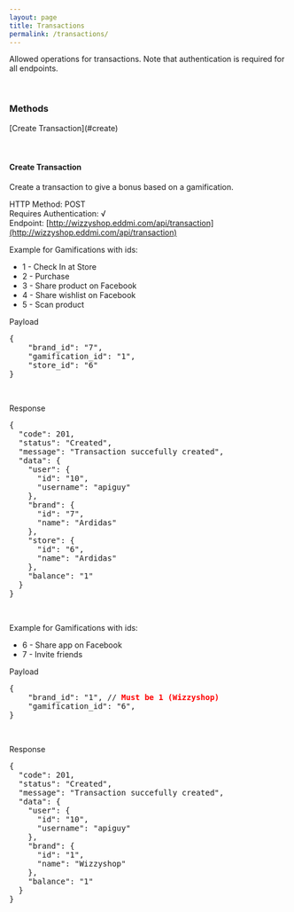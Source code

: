 ```yaml
---
layout: page
title: Transactions
permalink: /transactions/
---
```

<p>Allowed operations for transactions. Note that authentication is required for all endpoints.</p>
<br/>

<h3>Methods</h3>
[Create Transaction](#create)
<br/>
<br/>
<br/>

<h4 id="create">Create Transaction</h4>
<p>Create a transaction to give a bonus based on a gamification.</p>

HTTP Method: POST
<br/>
Requires Authentication: √
<br/>
Endpoint: [http://wizzyshop.eddmi.com/api/transaction](http://wizzyshop.eddmi.com/api/transaction)
<br/>

Example for Gamifications with ids:

* 1 - Check In at Store
* 2 - Purchase
* 3 - Share product on Facebook
* 4 - Share wishlist on Facebook
* 5 - Scan product

Payload
<pre>
{
    "brand_id": "7",
    "gamification_id": "1",
    "store_id": "6"
}
</pre>
<br/>

Response
<pre>
{
  "code": 201,
  "status": "Created",
  "message": "Transaction succefully created",
  "data": {
    "user": {
      "id": "10",
      "username": "apiguy"
    },
    "brand": {
      "id": "7",
      "name": "Ardidas"
    },
    "store": {
      "id": "6",
      "name": "Ardidas"
    },
    "balance": "1"
  }
}
</pre>
<br/>

Example for Gamifications with ids:

* 6 - Share app on Facebook
* 7 - Invite friends

Payload
<pre>
{
    "brand_id": "1", // <b style="color:red">Must be 1 (Wizzyshop)</b>
    "gamification_id": "6",
}
</pre>
<br/>

Response
<pre>
{
  "code": 201,
  "status": "Created",
  "message": "Transaction succefully created",
  "data": {
    "user": {
      "id": "10",
      "username": "apiguy"
    },
    "brand": {
      "id": "1",
      "name": "Wizzyshop"
    },
    "balance": "1"
  }
}
</pre>